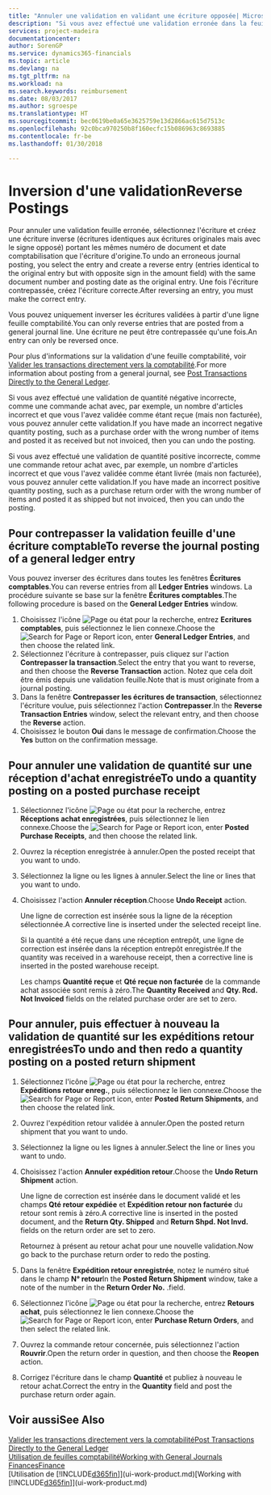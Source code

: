 ```yaml
---
title: "Annuler une validation en validant une écriture opposée| Microsoft Docs"
description: "Si vous avez effectué une validation erronée dans la feuille comptabilité, vous pouvez utiliser la fonction de contrepassation de transaction pour annuler la validation avec une piste d'audit correcte."
services: project-madeira
documentationcenter: 
author: SorenGP
ms.service: dynamics365-financials
ms.topic: article
ms.devlang: na
ms.tgt_pltfrm: na
ms.workload: na
ms.search.keywords: reimbursement
ms.date: 08/03/2017
ms.author: sgroespe
ms.translationtype: HT
ms.sourcegitcommit: bec0619be0a65e3625759e13d2866ac615d7513c
ms.openlocfilehash: 92c0bca970250b8f160ecfc15b086963c8693885
ms.contentlocale: fr-be
ms.lasthandoff: 01/30/2018

---
```

# <a name="reverse-postings"></a><span data-ttu-id="f6231-103">Inversion d'une validation</span><span class="sxs-lookup"><span data-stu-id="f6231-103">Reverse Postings</span></span>
<span data-ttu-id="f6231-104">Pour annuler une validation feuille erronée, sélectionnez l'écriture et créez une écriture inverse (écritures identiques aux écritures originales mais avec le signe opposé) portant les mêmes numéro de document et date comptabilisation que l'écriture d'origine.</span><span class="sxs-lookup"><span data-stu-id="f6231-104">To undo an erroneous journal posting, you select the entry and create a reverse entry (entries identical to the original entry but with opposite sign in the amount field) with the same document number and posting date as the original entry.</span></span> <span data-ttu-id="f6231-105">Une fois l'écriture contrepassée, créez l'écriture correcte.</span><span class="sxs-lookup"><span data-stu-id="f6231-105">After reversing an entry, you must make the correct entry.</span></span>

<span data-ttu-id="f6231-106">Vous pouvez uniquement inverser les écritures validées à partir d'une ligne feuille comptabilité.</span><span class="sxs-lookup"><span data-stu-id="f6231-106">You can only reverse entries that are posted from a general journal line.</span></span> <span data-ttu-id="f6231-107">Une écriture ne peut être contrepassée qu'une fois.</span><span class="sxs-lookup"><span data-stu-id="f6231-107">An entry can only be reversed once.</span></span>

<span data-ttu-id="f6231-108">Pour plus d'informations sur la validation d'une feuille comptabilité, voir [Valider les transactions directement vers la comptabilité](finance-how-post-transactions-directly.md).</span><span class="sxs-lookup"><span data-stu-id="f6231-108">For more information about posting from a general journal, see [Post Transactions Directly to the General Ledger](finance-how-post-transactions-directly.md).</span></span>

<span data-ttu-id="f6231-109">Si vous avez effectué une validation de quantité négative incorrecte, comme une commande achat avec, par exemple, un nombre d'articles incorrect et que vous l'avez validée comme étant reçue (mais non facturée), vous pouvez annuler cette validation.</span><span class="sxs-lookup"><span data-stu-id="f6231-109">If you have made an incorrect negative quantity posting, such as a purchase order with the wrong number of items and posted it as received but not invoiced, then you can undo the posting.</span></span>

<span data-ttu-id="f6231-110">Si vous avez effectué une validation de quantité positive incorrecte, comme une commande retour achat avec, par exemple, un nombre d'articles incorrect et que vous l'avez validée comme étant livrée (mais non facturée), vous pouvez annuler cette validation.</span><span class="sxs-lookup"><span data-stu-id="f6231-110">If you have made an incorrect positive quantity posting, such as a purchase return order with the wrong number of items and posted it as shipped but not invoiced, then you can undo the posting.</span></span>   

## <a name="to-reverse-the-journal-posting-of-a-general-ledger-entry"></a><span data-ttu-id="f6231-111">Pour contrepasser la validation feuille d'une écriture comptable</span><span class="sxs-lookup"><span data-stu-id="f6231-111">To reverse the journal posting of a general ledger entry</span></span>
<span data-ttu-id="f6231-112">Vous pouvez inverser des écritures dans toutes les fenêtres **Écritures comptables**.</span><span class="sxs-lookup"><span data-stu-id="f6231-112">You can reverse entries from all **Ledger Entries** windows.</span></span> <span data-ttu-id="f6231-113">La procédure suivante se base sur la fenêtre **Écritures comptables**.</span><span class="sxs-lookup"><span data-stu-id="f6231-113">The following procedure is based on the **General Ledger Entries** window.</span></span>
1. <span data-ttu-id="f6231-114">Choisissez l'icône ![Page ou état pour la recherche](media/ui-search/search_small.png "icône Page ou état pour la recherche"), entrez **Ecritures comptables**, puis sélectionnez le lien connexe.</span><span class="sxs-lookup"><span data-stu-id="f6231-114">Choose the ![Search for Page or Report](media/ui-search/search_small.png "Search for Page or Report icon") icon, enter **General Ledger Entries**, and then choose the related link.</span></span>
2. <span data-ttu-id="f6231-115">Sélectionnez l'écriture à contrepasser, puis cliquez sur l'action **Contrepasser la transaction**.</span><span class="sxs-lookup"><span data-stu-id="f6231-115">Select the entry that you want to reverse, and then choose the **Reverse Transaction** action.</span></span> <span data-ttu-id="f6231-116">Notez que cela doit être émis depuis une validation feuille.</span><span class="sxs-lookup"><span data-stu-id="f6231-116">Note that is must originate from a journal posting.</span></span>
3. <span data-ttu-id="f6231-117">Dans la fenêtre **Contrepasser les écritures de transaction**, sélectionnez l'écriture voulue, puis sélectionnez l'action **Contrepasser**.</span><span class="sxs-lookup"><span data-stu-id="f6231-117">In the **Reverse Transaction Entries** window, select the relevant entry, and then choose the **Reverse** action.</span></span>
4. <span data-ttu-id="f6231-118">Choisissez le bouton **Oui** dans le message de confirmation.</span><span class="sxs-lookup"><span data-stu-id="f6231-118">Choose the **Yes** button on the confirmation message.</span></span>

## <a name="to-undo-a-quantity-posting-on-a-posted-purchase-receipt"></a><span data-ttu-id="f6231-119">Pour annuler une validation de quantité sur une réception d'achat enregistrée</span><span class="sxs-lookup"><span data-stu-id="f6231-119">To undo a quantity posting on a posted purchase receipt</span></span>  

1.  <span data-ttu-id="f6231-120">Sélectionnez l'icône ![Page ou état pour la recherche](media/ui-search/search_small.png "icône Page ou état pour la recherche"), entrez **Réceptions achat enregistrées**, puis sélectionnez le lien connexe.</span><span class="sxs-lookup"><span data-stu-id="f6231-120">Choose the ![Search for Page or Report](media/ui-search/search_small.png "Search for Page or Report icon") icon, enter **Posted Purchase Receipts**, and then choose the related link.</span></span>  
2.  <span data-ttu-id="f6231-121">Ouvrez la réception enregistrée à annuler.</span><span class="sxs-lookup"><span data-stu-id="f6231-121">Open the posted receipt that you want to undo.</span></span>  
3.  <span data-ttu-id="f6231-122">Sélectionnez la ligne ou les lignes à annuler.</span><span class="sxs-lookup"><span data-stu-id="f6231-122">Select the line or lines that you want to undo.</span></span>  
4.  <span data-ttu-id="f6231-123">Choisissez l'action **Annuler réception**.</span><span class="sxs-lookup"><span data-stu-id="f6231-123">Choose **Undo Receipt** action.</span></span>

    <span data-ttu-id="f6231-124">Une ligne de correction est insérée sous la ligne de la réception sélectionnée.</span><span class="sxs-lookup"><span data-stu-id="f6231-124">A corrective line is inserted under the selected receipt line.</span></span>  

    <span data-ttu-id="f6231-125">Si la quantité a été reçue dans une réception entrepôt, une ligne de correction est insérée dans la réception entrepôt enregistrée.</span><span class="sxs-lookup"><span data-stu-id="f6231-125">If the quantity was received in a warehouse receipt, then a corrective line is inserted in the posted warehouse receipt.</span></span>  

    <span data-ttu-id="f6231-126">Les champs **Quantité reçue** et **Qté reçue non facturée** de la commande achat associée sont remis à zéro.</span><span class="sxs-lookup"><span data-stu-id="f6231-126">The **Quantity Received** and **Qty. Rcd. Not Invoiced** fields on the related purchase order are set to zero.</span></span>

## <a name="to-undo-and-then-redo-a-quantity-posting-on-a-posted-return-shipment"></a><span data-ttu-id="f6231-127">Pour annuler, puis effectuer à nouveau la validation de quantité sur les expéditions retour enregistrées</span><span class="sxs-lookup"><span data-stu-id="f6231-127">To undo and then redo a quantity posting on a posted return shipment</span></span>

1.  <span data-ttu-id="f6231-128">Sélectionnez l'icône ![Page ou état pour la recherche](media/ui-search/search_small.png "icône Page ou état pour la recherche"), entrez **Expéditions retour enreg.**, puis sélectionnez le lien connexe.</span><span class="sxs-lookup"><span data-stu-id="f6231-128">Choose the ![Search for Page or Report](media/ui-search/search_small.png "Search for Page or Report icon") icon, enter **Posted Return Shipments**, and then choose the related link.</span></span>  
2.  <span data-ttu-id="f6231-129">Ouvrez l'expédition retour validée à annuler.</span><span class="sxs-lookup"><span data-stu-id="f6231-129">Open the posted return shipment that you want to undo.</span></span>
3. <span data-ttu-id="f6231-130">Sélectionnez la ligne ou les lignes à annuler.</span><span class="sxs-lookup"><span data-stu-id="f6231-130">Select the line or lines you want to undo.</span></span>  

4.  <span data-ttu-id="f6231-131">Choisissez l'action **Annuler expédition retour**.</span><span class="sxs-lookup"><span data-stu-id="f6231-131">Choose the **Undo Return Shipment** action.</span></span>  

    <span data-ttu-id="f6231-132">Une ligne de correction est insérée dans le document validé et les champs **Qté retour expédiée** et **Expédition retour non facturée** du retour sont remis à zéro.</span><span class="sxs-lookup"><span data-stu-id="f6231-132">A corrective line is inserted in the posted document, and the **Return Qty. Shipped** and **Return Shpd. Not Invd.** fields on the return order are set to zero.</span></span>  

    <span data-ttu-id="f6231-133">Retournez à présent au retour achat pour une nouvelle validation.</span><span class="sxs-lookup"><span data-stu-id="f6231-133">Now go back to the purchase return order to redo the posting.</span></span>  

5.  <span data-ttu-id="f6231-134">Dans la fenêtre **Expédition retour enregistrée**, notez le numéro situé dans le champ **N° retour**</span><span class="sxs-lookup"><span data-stu-id="f6231-134">In the **Posted Return Shipment** window, take a note of the number in the **Return Order No.**</span></span> <span data-ttu-id="f6231-135">.</span><span class="sxs-lookup"><span data-stu-id="f6231-135">field.</span></span>  
6.  <span data-ttu-id="f6231-136">Sélectionnez l'icône ![Page ou état pour la recherche](media/ui-search/search_small.png "icône Page ou état pour la recherche"), entrez **Retours achat**, puis sélectionnez le lien connexe.</span><span class="sxs-lookup"><span data-stu-id="f6231-136">Choose the ![Search for Page or Report](media/ui-search/search_small.png "Search for Page or Report icon") icon, enter **Purchase Return Orders**, and then select the related link.</span></span>  
7.  <span data-ttu-id="f6231-137">Ouvrez la commande retour concernée, puis sélectionnez l'action **Rouvrir**.</span><span class="sxs-lookup"><span data-stu-id="f6231-137">Open the return order in question, and then choose the **Reopen** action.</span></span>  
8.  <span data-ttu-id="f6231-138">Corrigez l'écriture dans le champ **Quantité** et publiez à nouveau le retour achat.</span><span class="sxs-lookup"><span data-stu-id="f6231-138">Correct the entry in the **Quantity** field and post the purchase return order again.</span></span>  

## <a name="see-also"></a><span data-ttu-id="f6231-139">Voir aussi</span><span class="sxs-lookup"><span data-stu-id="f6231-139">See Also</span></span>
[<span data-ttu-id="f6231-140">Valider les transactions directement vers la comptabilité</span><span class="sxs-lookup"><span data-stu-id="f6231-140">Post Transactions Directly to the General Ledger</span></span>](finance-how-post-transactions-directly.md)  
[<span data-ttu-id="f6231-141">Utilisation de feuilles comptabilité</span><span class="sxs-lookup"><span data-stu-id="f6231-141">Working with General Journals</span></span>](ui-work-general-journals.md)  
[<span data-ttu-id="f6231-142">Finances</span><span class="sxs-lookup"><span data-stu-id="f6231-142">Finance</span></span>](finance.md)  
<span data-ttu-id="f6231-143">[Utilisation de [!INCLUDE[d365fin](includes/d365fin_md.md)]](ui-work-product.md)</span><span class="sxs-lookup"><span data-stu-id="f6231-143">[Working with [!INCLUDE[d365fin](includes/d365fin_md.md)]](ui-work-product.md)</span></span>  

